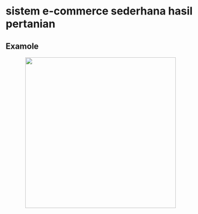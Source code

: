 # sistem e-commerce sederhana hasil pertanian


## Examole
<p align="center"><a href="#" target="_blank"><img src="https://github.com/imam-f-gund/sistem_e_pertanian/blob/main/ss/wp.png" width="400"></a></p>
